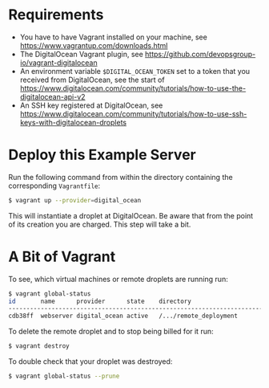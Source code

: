# Requirements

  * You have to have Vagrant installed on your machine, see https://www.vagrantup.com/downloads.html
  * The DigitalOcean Vagrant plugin, see https://github.com/devopsgroup-io/vagrant-digitalocean
  * An environment variable `$DIGITAL_OCEAN_TOKEN` set to a token that you received from DigitalOcean, see the start of https://www.digitalocean.com/community/tutorials/how-to-use-the-digitalocean-api-v2
  * An SSH key registered at DigitalOcean, see https://www.digitalocean.com/community/tutorials/how-to-use-ssh-keys-with-digitalocean-droplets


# Deploy this Example Server

Run the following command from within the directory containing the corresponding `Vagrantfile`:

```bash
$ vagrant up --provider=digital_ocean
```

This will instantiate a droplet at DigitalOcean. Be aware that from the point of its creation you are charged. This step will take a bit.


# A Bit of Vagrant

To see, which virtual machines or remote droplets are running run:

```bash
$ vagrant global-status
id       name      provider      state    directory
-------------------------------------------------------------------------------
cdb38ff  webserver digital_ocean active   /.../remote_deployment
```

To delete the remote droplet and to stop being billed for it run:


```bash
$ vagrant destroy
```

To double check that your droplet was destroyed:

```bash
$ vagrant global-status --prune
```

